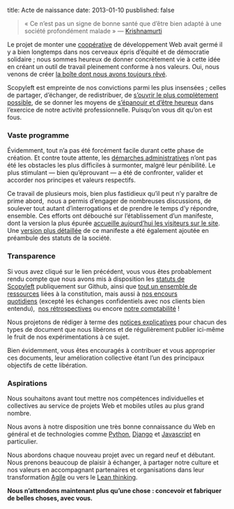 title: Acte de naissance
date: 2013-01-10
pusblished: false

> « Ce n’est pas un signe de bonne santé que d’être bien adapté à une société profondément malade » — [Krishnamurti](https://fr.wikipedia.org/wiki/Jiddu_Krishnamurti)

Le projet de monter une [coopérative](http://www.les-scop.coop/sites/fr/les-scop/qu-est-ce-qu-une-scop.html) de développement Web avait germé il y a bien longtemps dans nos cerveaux épris d’équité et de démocratie solidaire ; nous sommes heureux de donner concrètement vie à cette idée en créant un outil de travail pleinement conforme à nos valeurs. Oui, nous venons de créer [la boîte dont nous avons toujours rêvé](http://scopyleft.fr/).

Scopyleft est empreinte de nos convictions parmi les plus insensées ; celles de partager, d’échanger, de redistribuer, de [s’ouvrir le plus complètement possible](http://scopyleft.fr/transparence/), de se donner les moyens de [s’épanouir et d’être heureux](http://scopyleft.fr/bien-etre/) dans l’exercice de notre activité professionnelle. Puisqu’on vous dit qu’on est fous.

### Vaste programme

Évidemment, tout n’a pas été forcément facile durant cette phase de création. Et contre toute attente, les [démarches administratives](https://github.com/scopyleft/documentation/blob/master/incubateur/creation-scop.md) n’ont pas été les obstacles les plus difficiles à surmonter, malgré leur pénibilité. Le plus stimulant — bien qu’éprouvant — a été de confronter, valider et accorder nos principes et valeurs respectifs.

Ce travail de plusieurs mois, bien plus fastidieux qu’il peut n’y paraître de prime abord,  nous a permis d’engager de nombreuses discussions, de soulever tout autant d’interrogations et de prendre le temps d’y répondre, ensemble. Ces efforts ont débouché sur l’établissement d’un manifeste, dont la version la plus épurée [accueille aujourd](http://scopyleft.fr/)[’hui](http://www.google.com/url?q=http%3A%2F%2Fscopyleft.fr%2F&sa=D&sntz=1&usg=AFQjCNG9cbSNFQpF_Tfuknw8jtmRuCI4GA)[ les visiteurs sur le site](http://scopyleft.fr/). Une [version plus détaillée](https://github.com/scopyleft/documentation/blob/master/administratif/statuts.md#manifeste) de ce manifeste a été également ajoutée en préambule des statuts de la société.

### Transparence

Si vous avez cliqué sur le lien précédent, vous vous êtes probablement rendu compte que nous avons mis à disposition les [statuts de Scopyleft](https://github.com/scopyleft/documentation/blob/master/administratif/statuts.md) publiquement sur Github, ainsi que [tout un ensemble de ressources](https://github.com/scopyleft/documentation) liées à la constitution, mais aussi à [nos encours quotidiens](https://trello.com/board/quotidien/50879d153736d86435004cba) (excepté les échanges confidentiels avec nos clients bien entendu),  [nos rétrospectives](https://github.com/scopyleft/documentation/tree/master/pilotage/retrospectives) ou encore [notre comptabilité](https://docs.google.com/spreadsheet/ccc?key=0Al7gTbdJfUcPdFVkZ1BXdVRuMTlocFJWYjdUeU9MTmc#gid=14) !

Nous projetons de rédiger à terme des [notices explicatives](https://github.com/scopyleft/documentation#readme) pour chacun des types de document que nous libérons et de régulièrement publier ici-même le fruit de nos expérimentations à ce sujet.

Bien évidemment, vous êtes encouragés à contribuer et vous approprier ces documents, leur amélioration collective étant l’un des principaux objectifs de cette libération.

### Aspirations

Nous souhaitons avant tout mettre nos compétences individuelles et collectives au service de projets Web et mobiles utiles au plus grand nombre.

Nous avons à notre disposition une très bonne connaissance du Web en général et de technologies comme [Python](http://python.org/), [Django](http://www.djangoproject.com/) et [Javascript](https://developer.mozilla.org/fr/docs/JavaScript) en particulier.

Nous abordons chaque nouveau projet avec un regard neuf et débutant. Nous prenons beaucoup de plaisir à échanger, à partager notre culture et nos valeurs en accompagnant partenaires et organisations dans leur transformation [Agile](http://agilemanifesto.org/) ou vers le [Lean thinking](http://www.google.com/url?q=https%3A%2F%2Ffr.wikipedia.org%2Fwiki%2FLean_IT&sa=D&sntz=1&usg=AFQjCNHIaWv0z3cnJi5yDiKdbFXi8yI_Ug).

**Nous n’attendons maintenant plus qu’une chose : concevoir et fabriquer de belles choses, avec vous.**
